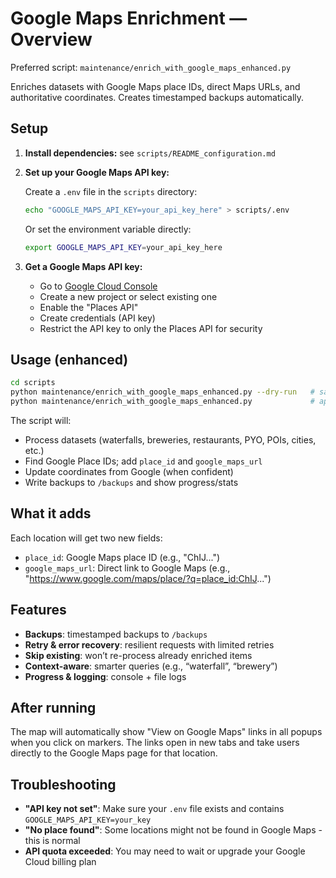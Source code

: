 # Google Maps Enrichment — Overview

Preferred script: `maintenance/enrich_with_google_maps_enhanced.py`

Enriches datasets with Google Maps place IDs, direct Maps URLs, and authoritative coordinates. Creates timestamped backups automatically.

## Setup

1. **Install dependencies:** see `scripts/README_configuration.md`

2. **Set up your Google Maps API key:**
   
   Create a `.env` file in the `scripts` directory:
   ```bash
   echo "GOOGLE_MAPS_API_KEY=your_api_key_here" > scripts/.env
   ```
   
   Or set the environment variable directly:
   ```bash
   export GOOGLE_MAPS_API_KEY=your_api_key_here
   ```

3. **Get a Google Maps API key:**
   - Go to [Google Cloud Console](https://console.cloud.google.com/)
   - Create a new project or select existing one
   - Enable the "Places API" 
   - Create credentials (API key)
   - Restrict the API key to only the Places API for security

## Usage (enhanced)

```bash
cd scripts
python maintenance/enrich_with_google_maps_enhanced.py --dry-run   # safe preview
python maintenance/enrich_with_google_maps_enhanced.py             # apply changes
```

The script will:
- Process datasets (waterfalls, breweries, restaurants, PYO, POIs, cities, etc.)
- Find Google Place IDs; add `place_id` and `google_maps_url`
- Update coordinates from Google (when confident)
- Write backups to `/backups` and show progress/stats

## What it adds

Each location will get two new fields:
- `place_id`: Google Maps place ID (e.g., "ChIJ...")
- `google_maps_url`: Direct link to Google Maps (e.g., "https://www.google.com/maps/place/?q=place_id:ChIJ...")

## Features

- **Backups**: timestamped backups to `/backups`
- **Retry & error recovery**: resilient requests with limited retries
- **Skip existing**: won’t re-process already enriched items
- **Context-aware**: smarter queries (e.g., “waterfall”, “brewery”)
- **Progress & logging**: console + file logs

## After running

The map will automatically show "View on Google Maps" links in all popups when you click on markers. The links open in new tabs and take users directly to the Google Maps page for that location.

## Troubleshooting

- **"API key not set"**: Make sure your `.env` file exists and contains `GOOGLE_MAPS_API_KEY=your_key`
- **"No place found"**: Some locations might not be found in Google Maps - this is normal
- **API quota exceeded**: You may need to wait or upgrade your Google Cloud billing plan

